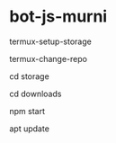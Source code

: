 # bot-js-murni


termux-setup-storage

termux-change-repo

cd storage

cd downloads

npm start


apt update
